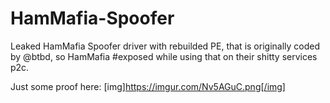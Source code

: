 # HamMafia-Spoofer
Leaked HamMafia Spoofer driver with rebuilded PE, that is originally coded by @btbd, so HamMafia #exposed while using that on their shitty services p2c.

Just some proof here:
[img]https://imgur.com/Nv5AGuC.png[/img]
